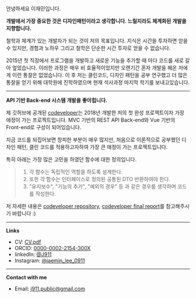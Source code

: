 안녕하세요 이재민입니다.

**개발에서 가장 중요한 것은 디자인패턴이라고 생각합니다. 느릴지라도 체계화된 개발을 지향합니다.**

철학과 체계가 있는 개발자가 되는 것이 저의 목표입니다. 
지식은 시간을 투자하면 얻을 수 있지만, 경험과 노하우 그리고 철학은 단순한 시간 투자로 얻을 수 없습니다.

2015년 첫 직장에서 프로그램을 개발하고 새로운 기능을 추가할 때 마다 코드를 새로 갈아 엎었습니다. 이러한 과정은 매우 비 효율적이었지만 오랜기간 혼자 개발을 해온 저에게 이런 통찰은 없었습니다.
이 후 저는 클린코드, 디자인 패턴을 공부 연구했고 더 많은 통찰을 얻기 위해 대학원에 진학하였으며 현재 석사과정 마지막 학기를 보내고있습니다.

---

**API 기반 Back-end 시스템 개발을 좋아힙니다.**

제 깃허브에 공개된 [codeveloper](https://github.com/J911/codeveloper)는 2018년 개발한 저의 첫 완성 프로젝트이자 가장 애정이 가는 프로젝트입니다.
MVC 기반의 REST API Back-end와 Vue 기반의 Front-end로 구성이 되어있습니다.  

지금 코드를 되집어보면 창피한 부분이 매우 많지만, 처음으로 이론적으로 공부했던 디자인 패턴, 클린 코드를 적용하고자하여 가장 큰 애정이 가는 프로젝트입니다.

특히 아래는 가장 많은 고민을 하였던 함수에 대한 정의입니다.

> 1. 각 함수는 독립적인 역할을 하도록 설계한다.
> 2. 또한 각 함수는 인터페이스로 정의된 공통된 DTO 반환하여야 한다.
> 3. "유지보수", "기능의 추가", "예외의 경우" 등 과 같은 경우를 생각하며 코드를 작성한다.


저 자세한 내용은 [codeveloper repository](https://github.com/J911/codeveloper), [codeveloper final report](https://www.slideshare.net/ssuser827c0b/codeveloper-98231390)를 참고해주시기 바랍니다 :)

---

**Links**

- CV: [CV.pdf](https://github.com/J911/J911/raw/main/CV.pdf)
- ORCID: [0000-0002-2154-300X](https://orcid.org/0000-0002-2154-300X)
- linkedIn: [@J911](https://www.linkedin.com/in/j911/)
- Instagram: [@jaemin_lee_0911](https://www.instagram.com/jaemin_lee_0911/)


---

**Contact with me**

- Email: [j911.public@gmail.com](mailto:j911.public@gmail.com)





